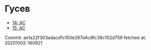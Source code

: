 # Гусев
- [14: AC](14.md)
- [15: AC](15.md)

Commit: ae1a22f303adacd1c150e287d4c8fc38c102d759
 fetched at: 20201002-160921
